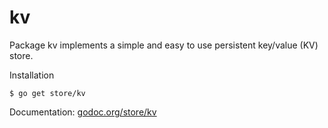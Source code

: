 kv
==

Package kv implements a simple and easy to use persistent key/value (KV) store.

Installation

    $ go get store/kv

Documentation: [godoc.org/store/kv](http://godoc.org/store/kv)
